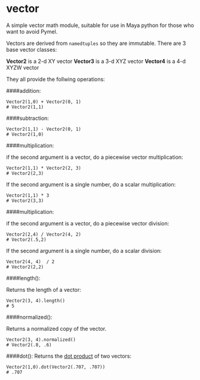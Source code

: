 vector
======

A simple vector math module, suitable for use in Maya python for those who want to avoid Pymel.  

Vectors are derived from `namedtuples` so they are immutable.  There are 3 base vector classes:

**Vector2** is a 2-d XY vector
**Vector3** is a 3-d XYZ vector
**Vector4** is a 4-d XYZW vector

They all provide the follwing operations:

####addition:

    Vector2(1,0) + Vector2(0, 1)
    # Vector2(1,1)
    
####subtraction:

    Vector2(1,1) - Vector2(0, 1)
    # Vector2(1,0)
    
####multiplication:

if the second argument is a vector, do a piecewise vector multiplication: 

    Vector2(1,1) * Vector2(2, 3)
    # Vector2(2,3)

If the second argument is a single number, do a scalar multiplication:

    Vector2(1,1) * 3
    # Vector2(3,3)

####multiplication:

if the second argument is a vector, do a piecewise vector division: 

    Vector2(2,4) / Vector2(4, 2)
    # Vector2(.5,2)

If the second argument is a single number, do a scalar division:

    Vector2(4, 4)  / 2
    # Vector2(2,2)

####length():

Returns the length of a vector:

    Vector2(3, 4).length()
    # 5

####normalized():

Returns a normalized copy of the vector.

    Vector2(3, 4).normalized()
    # Vector2(.8, .6)
  
####dot():
Returns the [dot product](http://techartsurvival.blogspot.com/2014/11/bagels-and-coffee-or-vector-dot-product.html) of two vectors:

    Vector2(1,0).dot(Vector2(.707, .707))
    # .707
   
 




  
  
